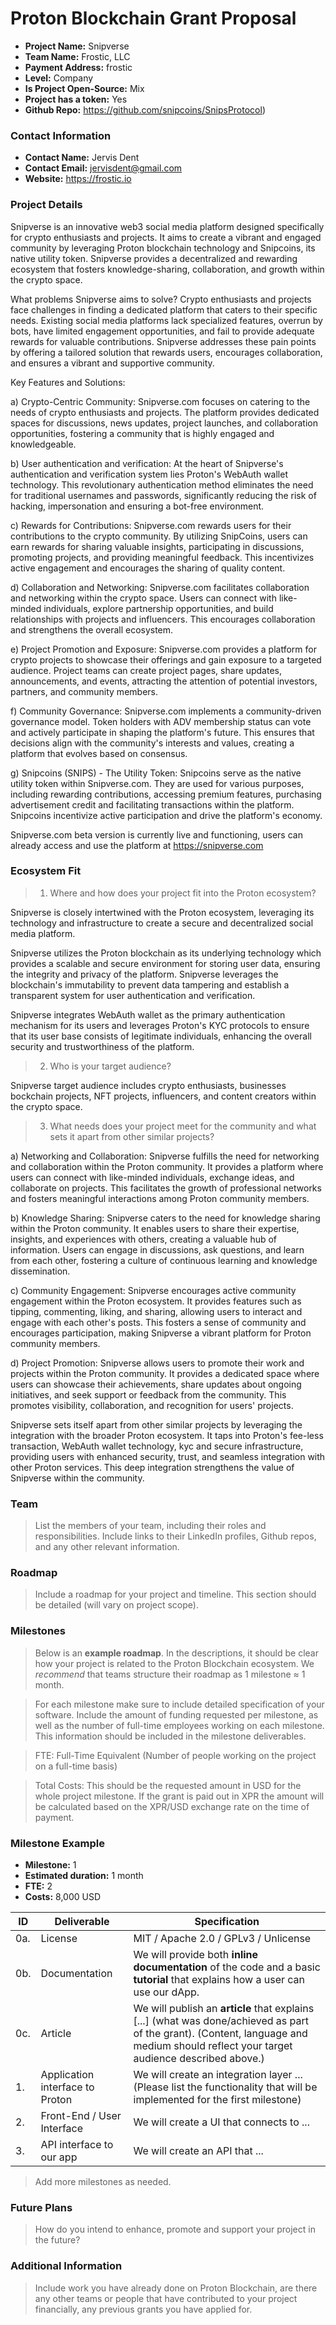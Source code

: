 # Proton Blockchain Grant Proposal

- **Project Name:** Snipverse
- **Team Name:** Frostic, LLC
- **Payment Address:** frostic
- **Level:** Company
- **Is Project Open-Source:** Mix
- **Project has a token:** Yes
- **Github Repo:** https://github.com/snipcoins/SnipsProtocol)

### Contact Information

- **Contact Name:** Jervis Dent
- **Contact Email:** jervisdent@gmail.com
- **Website:** https://frostic.io

### Project Details

Snipverse is an innovative web3 social media platform designed specifically for crypto enthusiasts and projects. It aims to create a vibrant and engaged community by leveraging Proton blockchain technology and Snipcoins, its native utility token. Snipverse provides a decentralized and rewarding ecosystem that fosters knowledge-sharing, collaboration, and growth within the crypto space.

What problems Snipverse aims to solve?
Crypto enthusiasts and projects face challenges in finding a dedicated platform that caters to their specific needs. Existing social media platforms lack specialized features, overrun by bots, have limited engagement opportunities, and fail to provide adequate rewards for valuable contributions. Snipverse addresses these pain points by offering a tailored solution that rewards users, encourages collaboration, and ensures a vibrant and supportive community.

Key Features and Solutions:

a) Crypto-Centric Community: Snipverse.com focuses on catering to the needs of crypto enthusiasts and projects. The platform provides dedicated spaces for discussions, news updates, project launches, and collaboration opportunities, fostering a community that is highly engaged and knowledgeable.

b) User authentication and verification: 
At the heart of Snipverse's authentication and verification system lies Proton's WebAuth wallet technology. This revolutionary authentication method eliminates the need for traditional usernames and passwords, significantly reducing the risk of hacking, impersonation and ensuring a bot-free environment. 

c) Rewards for Contributions: Snipverse.com rewards users for their contributions to the crypto community. By utilizing SnipCoins, users can earn rewards for sharing valuable insights, participating in discussions, promoting projects, and providing meaningful feedback. This incentivizes active engagement and encourages the sharing of quality content.

d) Collaboration and Networking: Snipverse.com facilitates collaboration and networking within the crypto space. Users can connect with like-minded individuals, explore partnership opportunities, and build relationships with projects and influencers. This encourages collaboration and strengthens the overall ecosystem.

e) Project Promotion and Exposure: Snipverse.com provides a platform for crypto projects to showcase their offerings and gain exposure to a targeted audience. Project teams can create project pages, share updates, announcements, and events, attracting the attention of potential investors, partners, and community members.

f) Community Governance: Snipverse.com implements a community-driven governance model. Token holders with ADV membership status can vote and actively participate in shaping the platform's future. This ensures that decisions align with the community's interests and values, creating a platform that evolves based on consensus.

g) Snipcoins (SNIPS) - The Utility Token: Snipcoins serve as the native utility token within Snipverse.com. They are used for various purposes, including rewarding contributions, accessing premium features, purchasing advertisement credit and facilitating transactions within the platform. Snipcoins incentivize active participation and drive the platform's economy.


Snipverse.com beta version is currently live and functioning, users can already access and use the platform at https://snipverse.com

### Ecosystem Fit

> 1. Where and how does your project fit into the Proton ecosystem?
>    
Snipverse is closely intertwined with the Proton ecosystem, leveraging its technology and infrastructure to create a secure and decentralized social media platform.

Snipverse utilizes the Proton blockchain as its underlying technology which provides a scalable and secure environment for storing user data, ensuring the integrity and privacy of the platform. Snipverse leverages the blockchain's immutability to prevent data tampering and establish a transparent system for user authentication and verification.

Snipverse integrates WebAuth wallet as the primary authentication mechanism for its users and  leverages Proton's KYC protocols to ensure that its user base consists of legitimate individuals, enhancing the overall security and trustworthiness of the platform.

> 2. Who is your target audience?
>
Snipverse target audience includes crypto enthusiasts, businesses bockchain projects, NFT projects, influencers, and content creators within the crypto space.

> 3. What needs does your project meet for the community and what sets it apart from other similar projects?
>
a) Networking and Collaboration:
Snipverse fulfills the need for networking and collaboration within the Proton community. It provides a platform where users can connect with like-minded individuals, exchange ideas, and collaborate on projects. This facilitates the growth of professional networks and fosters meaningful interactions among Proton community members.

b) Knowledge Sharing: Snipverse caters to the need for knowledge sharing within the Proton community. It enables users to share their expertise, insights, and experiences with others, creating a valuable hub of information. Users can engage in discussions, ask questions, and learn from each other, fostering a culture of continuous learning and knowledge dissemination.

c) Community Engagement: Snipverse encourages active community engagement within the Proton ecosystem. It provides features such as tipping, commenting, liking, and sharing, allowing users to interact and engage with each other's posts. This fosters a sense of community and encourages participation, making Snipverse a vibrant platform for Proton community members.

d) Project Promotion: Snipverse allows users to promote their work and projects within the Proton community. It provides a dedicated space where users can showcase their achievements, share updates about ongoing initiatives, and seek support or feedback from the community. This promotes visibility, collaboration, and recognition for users' projects.

Snipverse sets itself apart from other similar projects by leveraging the integration with the broader Proton ecosystem. It taps into Proton's fee-less transaction, WebAuth wallet technology, kyc and secure infrastructure, providing users with enhanced security, trust, and seamless integration with other Proton services. This deep integration strengthens the value of Snipverse within the community.

### Team

> List the members of your team, including their roles and responsibilities. Include links to their LinkedIn profiles, Github repos, and any other relevant information.

### Roadmap

> Include a roadmap for your project and timeline. This section should be detailed (will vary on project scope).

### Milestones

> Below is an **example roadmap**. In the descriptions, it should be clear how your project is related to the Proton Blockchain ecosystem. We _recommend_ that teams structure their roadmap as 1 milestone ≈ 1 month.

> For each milestone make sure to include detailed specification of your software. Include the amount of funding requested per milestone, as well as the number of full-time employees working on each milestone. This information should be included in the milestone deliverables.

> FTE: Full-Time Equivalent (Number of people working on the project on a full-time basis)

> Total Costs: This should be the requested amount in USD for the whole project milestone. If the grant is paid out in XPR the amount will be calculated based on the XPR/USD exchange rate on the time of payment.

### Milestone Example

- **Milestone:** 1
- **Estimated duration:** 1 month
- **FTE:**  2
- **Costs:** 8,000 USD

| ID | Deliverable | Specification |
| ----- | ----------- | ------------- |
| 0a. | License | MIT / Apache 2.0 / GPLv3 / Unlicense |
| 0b. | Documentation | We will provide both **inline documentation** of the code and a basic **tutorial** that explains how a user can use our dApp. |
| 0c. | Article | We will publish an **article** that explains [...] (what was done/achieved as part of the grant). (Content, language and medium should reflect your target audience described above.)
| 1. | Application interface to Proton | We will create an integration layer ... (Please list the functionality that will be implemented for the first milestone) |  
| 2. | Front-End / User Interface | We will create a UI that connects to ... |  
| 3. | API interface to our app | We will create an API that ... |  

> Add more milestones as needed.

### Future Plans

> How do you intend to enhance, promote and support your project in the future?

### Additional Information

> Include work you have already done on Proton Blockchain, are there any other teams or people that have contributed to your project financially, any previous grants you have applied for.
